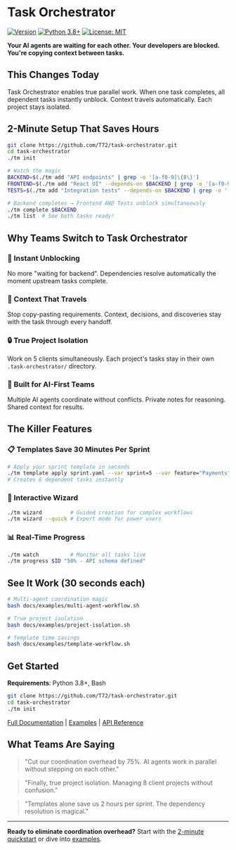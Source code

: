 # Task Orchestrator

[![Version](https://img.shields.io/badge/version-2.6.0-blue.svg)](https://github.com/T72/task-orchestrator/releases)
[![Python 3.8+](https://img.shields.io/badge/python-3.8+-blue.svg)](https://www.python.org/downloads/)
[![License: MIT](https://img.shields.io/badge/License-MIT-yellow.svg)](https://opensource.org/licenses/MIT)

**Your AI agents are waiting for each other. Your developers are blocked. You're copying context between tasks.**

## This Changes Today

Task Orchestrator enables true parallel work. When one task completes, all dependent tasks instantly unblock. Context travels automatically. Each project stays isolated.

## 2-Minute Setup That Saves Hours

```bash
git clone https://github.com/T72/task-orchestrator.git
cd task-orchestrator
./tm init

# Watch the magic
BACKEND=$(./tm add "API endpoints" | grep -o '[a-f0-9]\{8\}')
FRONTEND=$(./tm add "React UI" --depends-on $BACKEND | grep -o '[a-f0-9]\{8\}')
TESTS=$(./tm add "Integration tests" --depends-on $BACKEND | grep -o '[a-f0-9]\{8\}')

# Backend completes → Frontend AND Tests unblock simultaneously
./tm complete $BACKEND
./tm list  # See both tasks ready!
```

## Why Teams Switch to Task Orchestrator

### 🚀 Instant Unblocking
No more "waiting for backend". Dependencies resolve automatically the moment upstream tasks complete.

### 🧠 Context That Travels
Stop copy-pasting requirements. Context, decisions, and discoveries stay with the task through every handoff.

### 🔒 True Project Isolation  
Work on 5 clients simultaneously. Each project's tasks stay in their own `.task-orchestrator/` directory.

### 🤖 Built for AI-First Teams
Multiple AI agents coordinate without conflicts. Private notes for reasoning. Shared context for results.

## The Killer Features

### 📋 Templates Save 30 Minutes Per Sprint
```bash
# Apply your sprint template in seconds
./tm template apply sprint.yaml --var sprint=5 --var feature="Payments"
# Creates 6 dependent tasks instantly
```

### 🎯 Interactive Wizard
```bash
./tm wizard         # Guided creation for complex workflows
./tm wizard --quick # Expert mode for power users
```

### 📊 Real-Time Progress
```bash
./tm watch          # Monitor all tasks live
./tm progress $ID "50% - API schema defined"
```

## See It Work (30 seconds each)

```bash
# Multi-agent coordination magic
bash docs/examples/multi-agent-workflow.sh

# True project isolation
bash docs/examples/project-isolation.sh

# Template time savings
bash docs/examples/template-workflow.sh
```

## Get Started

**Requirements**: Python 3.8+, Bash

```bash
git clone https://github.com/T72/task-orchestrator.git
cd task-orchestrator
./tm init
```

[Full Documentation](docs/guides/user-guide.md) | [Examples](docs/examples/) | [API Reference](docs/reference/api-reference.md)

## What Teams Are Saying

> "Cut our coordination overhead by 75%. AI agents work in parallel without stepping on each other."

> "Finally, true project isolation. Managing 8 client projects without confusion."

> "Templates alone save us 2 hours per sprint. The dependency resolution is magical."

---

**Ready to eliminate coordination overhead?** Start with the [2-minute quickstart](docs/guides/quickstart.md) or dive into [examples](docs/examples/).